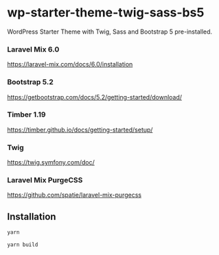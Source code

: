 # wp-starter-theme-twig-sass-bs5
WordPress Starter Theme with Twig, Sass and Bootstrap 5 pre-installed.

### Laravel Mix 6.0
https://laravel-mix.com/docs/6.0/installation

### Bootstrap 5.2
https://getbootstrap.com/docs/5.2/getting-started/download/

### Timber 1.19
https://timber.github.io/docs/getting-started/setup/

### Twig
https://twig.symfony.com/doc/

### Laravel Mix PurgeCSS
https://github.com/spatie/laravel-mix-purgecss

## Installation
```bash
yarn
```
```bash
yarn build
```
